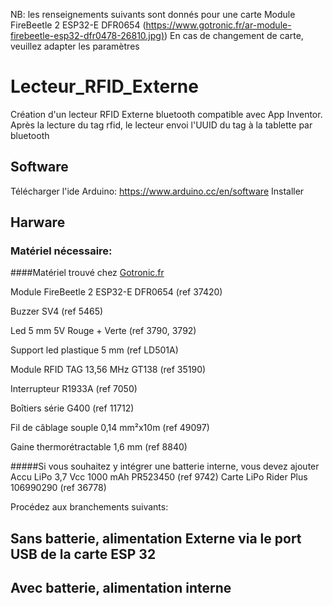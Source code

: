 NB: les renseignements suivants sont donnés pour une carte Module FireBeetle 2 ESP32-E DFR0654 ([https://www.gotronic.fr/ar-module-firebeetle-esp32-dfr0478-26810.jpg)](https://www.gotronic.fr/art-module-firebeetle-esp32-dfr0478-26810.htm))
En cas de changement de carte, veuillez adapter les paramètres 


# Lecteur_RFID_Externe
Création d'un lecteur RFID Externe bluetooth compatible avec App Inventor. Après la lecture du tag rfid, le lecteur envoi l'UUID du tag à la tablette par bluetooth


## Software
Télécharger l'ide Arduino: https://www.arduino.cc/en/software 
Installer 
## Harware
### Matériel nécessaire:
####Matériel trouvé chez [Gotronic.fr](https://www.gotronic.fr/)
	
 Module FireBeetle 2 ESP32-E DFR0654 (ref 37420)
	
 Buzzer SV4 (ref 5465)
	
 Led 5 mm 5V Rouge + Verte (ref 3790, 3792)
	
 Support led plastique 5 mm (ref LD501A)
	
 Module RFID TAG 13,56 MHz GT138 (ref 35190)
	
 Interrupteur R1933A (ref 7050)
	
 Boîtiers série G400 (ref 11712)
 	
  Fil de câblage souple 0,14 mm²x10m (ref 49097)
	
 Gaine thermorétractable 1,6 mm (ref 8840)

#####Si vous souhaitez y intégrer une batterie interne, vous devez ajouter
	Accu LiPo 3,7 Vcc 1000 mAh PR523450 (ref 9742)
	Carte LiPo Rider Plus 106990290 (ref 36778)










Procédez aux branchements suivants:
## Sans batterie, alimentation Externe via le port USB de la carte ESP 32
## Avec batterie, alimentation interne 
